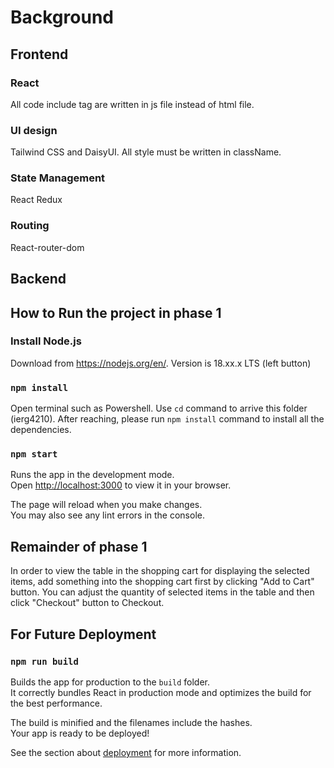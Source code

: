 # Background

## Frontend

### React

All code include tag are written in js file instead of html file.

### UI design

Tailwind CSS and DaisyUI. All style must be written in className.

### State Management

React Redux

### Routing

React-router-dom

## Backend

## How to Run the project in phase 1

### Install Node.js

Download from https://nodejs.org/en/. Version is 18.xx.x LTS (left button)

### `npm install`

Open terminal such as Powershell. Use `cd` command to arrive this folder (ierg4210). After reaching, please run `npm install` command to install all the dependencies.

### `npm start`

Runs the app in the development mode.\
Open [http://localhost:3000](http://localhost:3000) to view it in your browser.

The page will reload when you make changes.\
You may also see any lint errors in the console.

## Remainder of phase 1

In order to view the table in the shopping cart for displaying the selected items, add something into the shopping cart first by clicking "Add to Cart" button.
You can adjust the quantity of selected items in the table and then click "Checkout" button to Checkout.

## For Future Deployment

### `npm run build`

Builds the app for production to the `build` folder.\
It correctly bundles React in production mode and optimizes the build for the best performance.

The build is minified and the filenames include the hashes.\
Your app is ready to be deployed!

See the section about [deployment](https://facebook.github.io/create-react-app/docs/deployment) for more information.
